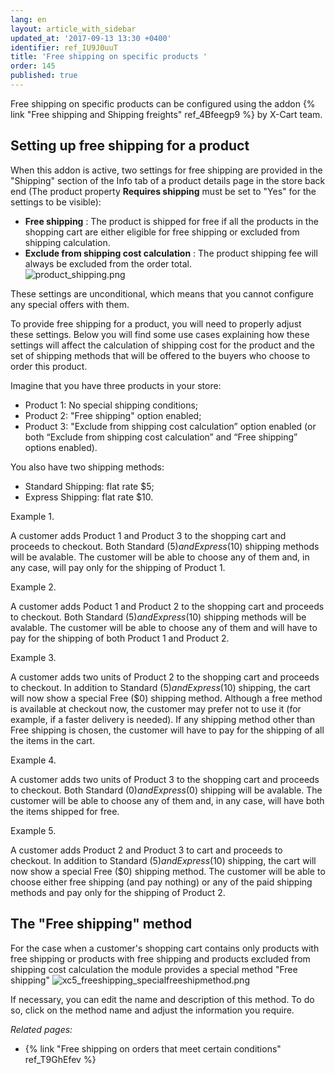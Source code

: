 ```yaml
---
lang: en
layout: article_with_sidebar
updated_at: '2017-09-13 13:30 +0400'
identifier: ref_IU9J0uuT
title: 'Free shipping on specific products '
order: 145
published: true
---
```

Free shipping on specific products can be configured using the addon {% link "Free shipping and Shipping freights" ref_4Bfeegp9 %} by X-Cart team. 

## Setting up free shipping for a product
When this addon is active, two settings for free shipping are provided in the "Shipping" section of the Info tab of a product details page in the store back end (The product property **Requires shipping** must be set to "Yes" for the settings to be visible):

  * **Free shipping** : The product is shipped for free if all the products in the shopping cart are either eligible for free shipping or excluded from shipping calculation.
  * **Exclude from shipping cost calculation** : The product shipping fee will always be excluded from the order total.  
  ![product_shipping.png]({{site.baseurl}}/attachments/ref_IU9J0uuT/product_shipping.png)

These settings are unconditional, which means that you cannot configure any special offers with them.

To provide free shipping for a product, you will need to properly adjust these settings. Below you will find some use cases explaining how these settings will affect the calculation of shipping cost for the product and the set of shipping methods that will be offered to the buyers who choose to order this product. 

Imagine that you have three products in your store:

  * Product 1: No special shipping conditions; 
  * Product 2: "Free shipping" option enabled;
  * Product 3: "Exclude from shipping cost calculation” option enabled (or both “Exclude from shipping cost calculation” and “Free shipping” options enabled).

You also have two shipping methods:
  * Standard Shipping: flat rate $5;
  * Express Shipping: flat rate $10.

Example 1.

A customer adds Product 1 and Product 3 to the shopping cart and proceeds to checkout. Both Standard ($5) and Express ($10) shipping methods will be avalable. The customer will be able to choose any of them and, in any case, will pay only for the shipping of Product 1.

Example 2.

A customer adds Poduct 1 and Product 2 to the shopping cart and proceeds to checkout. Both Standard ($5) and Express ($10) shipping methods will be avalable. The customer will be able to choose any of them and will have to pay for the shipping of both Product 1 and Product 2.

Example 3.

A customer adds two units of Product 2 to the shopping cart and proceeds to checkout. In addition to Standard ($5) and Express ($10) shipping, the cart will now show a special Free ($0) shipping method. Although a free method is available at checkout now, the customer may prefer not to use it (for example, if a faster delivery is needed). If any shipping method other than Free shipping is chosen, the customer will have to pay for the shipping of all the items in the cart.

Example 4.

A customer adds two units of Product 3 to the shopping cart and proceeds to checkout. Both Standard ($0) and Express ($0) shipping will be avalable. The customer will be able to choose any of them and, in any case, will have both the items shipped for free.

Example 5.

A customer adds Product 2 and Product 3 to cart and proceeds to checkout. In addition to Standard ($5) and Express ($10) shipping, the cart will now show a special Free ($0) shipping method. The customer will be able to choose either free shipping (and pay nothing) or any of the paid shipping methods and pay only for the shipping of Product 2.

## The "Free shipping" method
For the case when a customer's shopping cart contains only products with free shipping or products with free shipping and products excluded from shipping cost calculation the module provides a special method "Free shipping" 
![xc5_freeshipping_specialfreeshipmethod.png]({{site.baseurl}}/attachments/ref_IU9J0uuT/xc5_freeshipping_specialfreeshipmethod.png)

If necessary, you can edit the name and description of this method. To do so, click on the method name and adjust the information you require.

_Related pages:_

   * {% link "Free shipping on orders that meet certain conditions" ref_T9GhEfev %}
